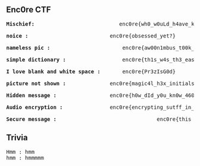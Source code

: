 Enc0re CTF
---------------

<pre><b>Mischief:</b>			                enc0re{wh0_w0uLd_h4ave_known}

<b>noice :</b>					        enc0re{obsessed_yet?}

<b>nameless pic :</b>				        enc0re{aw00n1mbus_t00k_it}

<b>simple dictionary :</b> 			        enc0re{th1s_w4s_th3_easiest_chall}

<b>I love blank and white space :</b>  		enc0re{Pr3zIsG0d}

<b>picture not shown :</b>				enc0re{magic4l_h3x_initials}

<b>Hidden message :</b> 				enc0re{h0w_dId_y0u_kn0w_460ut_jsteg}

<b>Audio encryption :</b> 				enc0re{encrypting_sutff_in_audio_is_fun}

<b>Secure message :</b>                                enc0re{this_1s_0ne_0f_m05t_s3cur3_3ncryp1ion}
</pre>

Trivia
---------------
<pre>
Hmm : hmm
hmm : hmmmmm
</pre>